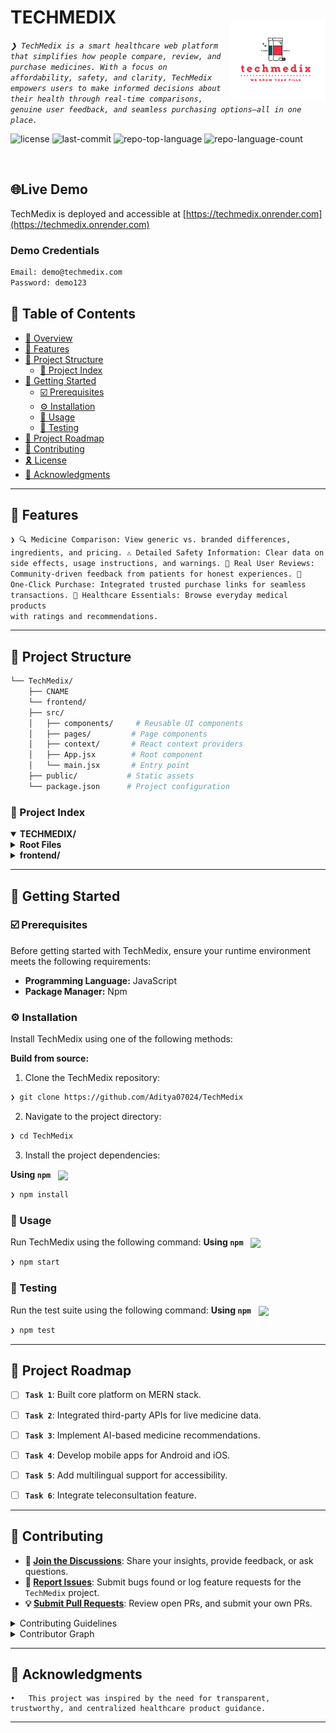 <div align="left" style="position: relative;">
<img src="frontend/public/Screenshot_2025-05-21_at_9.08.34_PM-removebg-preview.png" align="right" width="30%" style="margin-top: 20px;">
<h1>TECHMEDIX</h1>
<p align="left">
	<em><code>❯ TechMedix is a smart healthcare web platform that simplifies how people compare, review, and purchase medicines. With a focus on affordability, safety, and clarity, TechMedix empowers users to make informed decisions about their health through real-time comparisons, genuine user feedback, and seamless purchasing options—all in one place.</code></em>
</p>
<p align="left">
	<img src="https://img.shields.io/github/license/Aditya07024/TechMedix?style=default&logo=opensourceinitiative&logoColor=white&color=0080ff" alt="license">
	<img src="https://img.shields.io/github/last-commit/Aditya07024/TechMedix?style=default&logo=git&logoColor=white&color=0080ff" alt="last-commit">
	<img src="https://img.shields.io/github/languages/top/Aditya07024/TechMedix?style=default&color=0080ff" alt="repo-top-language">
	<img src="https://img.shields.io/github/languages/count/Aditya07024/TechMedix?style=default&color=0080ff" alt="repo-language-count">
</p>
<p align="left"><!-- default option, no dependency badges. -->
</p>
<p align="left">
	<!-- default option, no dependency badges. -->
</p>
</div>
<br clear="right">

## 🌐Live Demo

TechMedix is deployed and accessible at [https://techmedix.onrender.com](https://techmedix.onrender.com)
### Demo Credentials
```bash
Email: demo@techmedix.com
Password: demo123
```

## 🔗 Table of Contents

- [📍 Overview](#-overview)
- [👾 Features](#-features)
- [📁 Project Structure](#-project-structure)
  - [📂 Project Index](#-project-index)
- [🚀 Getting Started](#-getting-started)
  - [☑️ Prerequisites](#-prerequisites)
  - [⚙️ Installation](#-installation)
  - [🤖 Usage](#🤖-usage)
  - [🧪 Testing](#🧪-testing)
- [📌 Project Roadmap](#-project-roadmap)
- [🔰 Contributing](#-contributing)
- [🎗 License](#-license)
- [🙌 Acknowledgments](#-acknowledgments)

---



## 👾 Features

<code>❯ 🔍 Medicine Comparison: View generic vs. branded differences, ingredients, and pricing.
⚠️ Detailed Safety Information: Clear data on side effects, usage instructions, and warnings.
💬 Real User Reviews: Community-driven feedback from patients for honest experiences.
🛒 One-Click Purchase: Integrated trusted purchase links for seamless transactions.
🧰 Healthcare Essentials: Browse everyday medical products with ratings and recommendations.</code>

---

## 📁 Project Structure

```sh
└── TechMedix/
    ├── CNAME
    └── frontend/
    ├── src/
    │   ├── components/     # Reusable UI components
    │   ├── pages/         # Page components
    │   ├── context/       # React context providers
    │   ├── App.jsx        # Root component
    │   └── main.jsx       # Entry point
    ├── public/           # Static assets
    └── package.json      # Project configuration
```


### 📂 Project Index
<details open>
    <summary><b>TECHMEDIX/</b></summary>
    <details>
        <summary><b>Root Files</b></summary>
        <blockquote>
            <table>
            <tr>
                <td><b><a href='https://github.com/Aditya07024/TechMedix/blob/master/CNAME'>CNAME</a></b></td>
                <td>Domain configuration file for GitHub Pages</td>
            </tr>
            </table>
        </blockquote>
    </details>
    <details>
        <summary><b>frontend/</b></summary>
        <blockquote>
            <table>
            <tr>
                <td><b><a href='https://github.com/Aditya07024/TechMedix/blob/master/frontend/package.json'>package.json</a></b></td>
                <td>Project dependencies and scripts configuration</td>
            </tr>
            <tr>
                <td><b><a href='https://github.com/Aditya07024/TechMedix/blob/master/frontend/vite.config.js'>vite.config.js</a></b></td>
                <td>Vite build tool configuration</td>
            </tr>
            <tr>
                <td><b><a href='https://github.com/Aditya07024/TechMedix/blob/master/frontend/index.html'>index.html</a></b></td>
                <td>Entry HTML file for the React application</td>
            </tr>
            <tr>
                <td><b><a href='https://github.com/Aditya07024/TechMedix/blob/master/frontend/eslint.config.js'>eslint.config.js</a></b></td>
                <td>ESLint code style configuration</td>
            </tr>
            </table>
            <details>
                <summary><b>src/</b></summary>
                <blockquote>
                    <table>
                    <tr>
                        <td><b><a href='https://github.com/Aditya07024/TechMedix/blob/master/frontend/src/main.jsx'>main.jsx</a></b></td>
                        <td>Application entry point</td>
                    </tr>
                    <tr>
                        <td><b><a href='https://github.com/Aditya07024/TechMedix/blob/master/frontend/src/App.jsx'>App.jsx</a></b></td>
                        <td>Root React component</td>
                    </tr>
                    <tr>
                        <td><b><a href='https://github.com/Aditya07024/TechMedix/blob/master/frontend/src/App.css'>App.css</a></b></td>
                        <td>Root component styles</td>
                    </tr>
                    <tr>
                        <td><b><a href='https://github.com/Aditya07024/TechMedix/blob/master/frontend/src/index.css'>index.css</a></b></td>
                        <td>Global styles</td>
                    </tr>
                    </table>
                    <details>
                        <summary><b>components/</b></summary>
                        <blockquote>
                            <details>
                                <summary><b>LoginPop/</b></summary>
                                <blockquote>
                                    <table>
                                    <tr>
                                        <td><b>LoginPop.jsx</b></td>
                                        <td>Login popup dialog component</td>
                                    </tr>
                                    <tr>
                                        <td><b>LoginPop.css</b></td>
                                        <td>Login popup styles</td>
                                    </tr>
                                    </table>
                                </blockquote>
                            </details>
                            <details>
                                <summary><b>Header/</b></summary>
                                <blockquote>
                                    <table>
                                    <tr>
                                        <td><b>Header.jsx</b></td>
                                        <td>Site header component with navigation</td>
                                    </tr>
                                    <tr>
                                        <td><b>Header.css</b></td>
                                        <td>Header component styles</td>
                                    </tr>
                                    </table>
                                </blockquote>
                            </details>
                            <details>
                                <summary><b>navbar</b></summary>
                                <blockquote>
                                    <table>
                                    <tr>
                                        <td><b><a href='https://github.com/Aditya07024/TechMedix/blob/master/frontend/src/components/navbar/Navbar.jsx'>Navbar.jsx</a></b></td>
                                        <td>Main navigation component with responsive menu</td>
                                    </tr>
                                    <tr>
                                        <td><b><a href='https://github.com/Aditya07024/TechMedix/blob/master/frontend/src/components/navbar/Navbar.css'>Navbar.css</a></b></td>
                                        <td>Navigation styling and responsive design</td>
                                    </tr>
                                    </table>
                                </blockquote>
                            </details>
                            <details>
                                <summary><b>SearchText</b></summary>
                                <blockquote>
                                    <table>
                                    <tr>
                                        <td><b><a href='https://github.com/Aditya07024/TechMedix/blob/master/frontend/src/components/SearchText/SearchText.jsx'>SearchText.jsx</a></b></td>
                                        <td>Search input component with autocomplete</td>
                                    </tr>
                                    <tr>
                                        <td><b><a href='https://github.com/Aditya07024/TechMedix/blob/master/frontend/src/components/SearchText/SearchText.css'>SearchText.css</a></b></td>
                                        <td>Search input and suggestions styling</td>
                                    </tr>
                                    </table>
                                </blockquote>
                            </details>
                            <details>
                                <summary><b>BuyProducts</b></summary>
                                <blockquote>
                                    <table>
                                    <tr>
                                        <td><b><a href='https://github.com/Aditya07024/TechMedix/blob/master/frontend/src/components/BuyProducts/BuyProducts.css'>BuyProducts.css</a></b></td>
                                        <td>Product purchase section styling</td>
                                    </tr>
                                    <tr>
                                        <td><b><a href='https://github.com/Aditya07024/TechMedix/blob/master/frontend/src/components/BuyProducts/BuyProducts.jsx'>BuyProducts.jsx</a></b></td>
                                        <td>Product purchase interface component</td>
                                    </tr>
                                    </table>
                                </blockquote>
                            </details>
                            <details>
                                <summary><b>FAQ</b></summary>
                                <blockquote>
                                    <table>
                                    <tr>
                                        <td><b><a href='https://github.com/Aditya07024/TechMedix/blob/master/frontend/src/components/FAQ/Faq.jsx'>Faq.jsx</a></b></td>
                                        <td>Frequently asked questions accordion component</td>
                                    </tr>
                                    <tr>
                                        <td><b><a href='https://github.com/Aditya07024/TechMedix/blob/master/frontend/src/components/FAQ/Faq.css'>Faq.css</a></b></td>
                                        <td>FAQ section styling and animations</td>
                                    </tr>
                                    </table>
                                </blockquote>
                            </details>
                            <details>
                                <summary><b>ProductDisplay</b></summary>
                                <blockquote>
                                    <table>
                                    <tr>
                                        <td><b><a href='https://github.com/Aditya07024/TechMedix/blob/master/frontend/src/components/ProductDisplay/ProductDisplay.jsx'>ProductDisplay.jsx</a></b></td>
                                        <td>Product card and grid display component</td>
                                    </tr>
                                    <tr>
                                        <td><b><a href='https://github.com/Aditya07024/TechMedix/blob/master/frontend/src/components/ProductDisplay/ProductDisplay.css'>ProductDisplay.css</a></b></td>
                                        <td>Product display grid and card styling</td>
                                    </tr>
                                    </table>
                                </blockquote>
                            </details>
                            <details>
                                <summary><b>BuyProductsHeading</b></summary>
                                <blockquote>
                                    <table>
                                    <tr>
                                        <td><b><a href='https://github.com/Aditya07024/TechMedix/blob/master/frontend/src/components/BuyProductsHeading/BuyProductsHeading.css'>BuyProductsHeading.css</a></b></td>
                                        <td>Product section header styling</td>
                                    </tr>
                                    <tr>
                                        <td><b><a href='https://github.com/Aditya07024/TechMedix/blob/master/frontend/src/components/BuyProductsHeading/BuyProductsHeading.jsx'>BuyProductsHeading.jsx</a></b></td>
                                        <td>Product section header component</td>
                                    </tr>
                                    </table>
                                </blockquote>
                            </details>
                            <details>
                                <summary><b>SearchBar</b></summary>
                                <blockquote>
                                    <table>
                                    <tr>
                                        <td><b><a href='https://github.com/Aditya07024/TechMedix/blob/master/frontend/src/components/SearchBar/SearchBar.jsx'>SearchBar.jsx</a></b></td>
                                        <td>Main search interface with filters</td>
                                    </tr>
                                    <tr>
                                        <td><b><a href='https://github.com/Aditya07024/TechMedix/blob/master/frontend/src/components/SearchBar/SearchBar.css'>SearchBar.css</a></b></td>
                                        <td>Search interface styling and animations</td>
                                    </tr>
                                    </table>
                                </blockquote>
                            </details>
                            <details>
                                <summary><b>Footer</b></summary>
                                <blockquote>
                                    <table>
                                    <tr>
                                        <td><b><a href='https://github.com/Aditya07024/TechMedix/blob/master/frontend/src/components/Footer/Footer.jsx'>Footer.jsx</a></b></td>
                                        <td>Site footer with links and information</td>
                                    </tr>
                                    <tr>
                                        <td><b><a href='https://github.com/Aditya07024/TechMedix/blob/master/frontend/src/components/Footer/Footer.css'>Footer.css</a></b></td>
                                        <td>Footer layout and responsive styling</td>
                                    </tr>
                                    </table>
                                </blockquote>
                            </details>
                            <details>
                                <summary><b>ProductItems</b></summary>
                                <blockquote>
                                    <table>
                                    <tr>
                                        <td><b><a href='https://github.com/Aditya07024/TechMedix/blob/master/frontend/src/components/ProductItems/ProductItems.css'>ProductItems.css</a></b></td>
                                        <td>Individual product item styling</td>
                                    </tr>
                                    <tr>
                                        <td><b><a href='https://github.com/Aditya07024/TechMedix/blob/master/frontend/src/components/ProductItems/ProductItems.jsx'>ProductItems.jsx</a></b></td>
                                        <td>Individual product item component</td>
                                    </tr>
                                    </table>
                                </blockquote>
                            </details>
                        </blockquote>
                    </details>
                    <details>
                        <summary><b>pages/</b></summary>
                        <blockquote>
                            <details>
                                <summary><b>Search/</b></summary>
                                <blockquote>
                                    <table>
                                    <tr>
                                        <td><b><a href='https://github.com/Aditya07024/TechMedix/blob/master/frontend/src/pages/Search/Search.jsx'>Search.jsx</a></b></td>
                                        <td>Search results page component</td>
                                    </tr>
                                    <tr>
                                        <td><b><a href='https://github.com/Aditya07024/TechMedix/blob/master/frontend/src/pages/Search/Search.css'>Search.css</a></b></td>
                                        <td>Search page layout and styling</td>
                                    </tr>
                                    </table>
                                </blockquote>
                            </details>
                            <details>
                                <summary><b>ProductView/</b></summary>
                                <blockquote>
                                    <table>
                                    <tr>
                                        <td><b><a href='https://github.com/Aditya07024/TechMedix/blob/master/frontend/src/pages/ProductView/ProductView.jsx'>ProductView.jsx</a></b></td>
                                        <td>Detailed product view page</td>
                                    </tr>
                                    <tr>
                                        <td><b><a href='https://github.com/Aditya07024/TechMedix/blob/master/frontend/src/pages/ProductView/ProductView.css'>ProductView.css</a></b></td>
                                        <td>Product details page styling</td>
                                    </tr>
                                    </table>
                                </blockquote>
                            </details>
                            <details>
                                <summary><b>WishList/</b></summary>
                                <blockquote>
                                    <table>
                                    <tr>
                                        <td><b><a href='https://github.com/Aditya07024/TechMedix/blob/master/frontend/src/pages/WishList/WishList.css'>WishList.css</a></b></td>
                                        <td>Wishlist page styling</td>
                                    </tr>
                                    <tr>
                                        <td><b><a href='https://github.com/Aditya07024/TechMedix/blob/master/frontend/src/pages/WishList/WishList.jsx'>WishList.jsx</a></b></td>
                                        <td>User wishlist management page</td>
                                    </tr>
                                    </table>
                                </blockquote>
                            </details>
                            <details>
                                <summary><b>Home/</b></summary>
                                <blockquote>
                                    <table>
                                    <tr>
                                        <td><b><a href='https://github.com/Aditya07024/TechMedix/blob/master/frontend/src/pages/Home/Home.css'>Home.css</a></b></td>
                                        <td>Landing page styling</td>
                                    </tr>
                                    <tr>
                                        <td><b><a href='https://github.com/Aditya07024/TechMedix/blob/master/frontend/src/pages/Home/Home.jsx'>Home.jsx</a></b></td>
                                        <td>Main landing page component</td>
                                    </tr>
                                    </table>
                                </blockquote>
                            </details>
                        </blockquote>
                    </details>
                    <details>
                        <summary><b>context/</b></summary>
                        <blockquote>
                            <table>
                            <tr>
                                <td><b>ThemeContext.jsx</b></td>
                                <td>Theme management context provider</td>
                            </tr>
                            <tr>
                                <td><b>StoreContext.jsx</b></td>
                                <td>Global state management context</td>
                            </tr>
                            </table>
                        </blockquote>
                    </details>
                </blockquote>
            </details>
        </blockquote>
    </details>
</details>

---
## 🚀 Getting Started

### ☑️ Prerequisites

Before getting started with TechMedix, ensure your runtime environment meets the following requirements:

- **Programming Language:** JavaScript
- **Package Manager:** Npm


### ⚙️ Installation

Install TechMedix using one of the following methods:

**Build from source:**

1. Clone the TechMedix repository:
```sh
❯ git clone https://github.com/Aditya07024/TechMedix
```

2. Navigate to the project directory:
```sh
❯ cd TechMedix
```

3. Install the project dependencies:


**Using `npm`** &nbsp; [<img align="center" src="https://img.shields.io/badge/npm-CB3837.svg?style={badge_style}&logo=npm&logoColor=white" />](https://www.npmjs.com/)

```sh
❯ npm install
```




### 🤖 Usage
Run TechMedix using the following command:
**Using `npm`** &nbsp; [<img align="center" src="https://img.shields.io/badge/npm-CB3837.svg?style={badge_style}&logo=npm&logoColor=white" />](https://www.npmjs.com/)

```sh
❯ npm start
```


### 🧪 Testing
Run the test suite using the following command:
**Using `npm`** &nbsp; [<img align="center" src="https://img.shields.io/badge/npm-CB3837.svg?style={badge_style}&logo=npm&logoColor=white" />](https://www.npmjs.com/)

```sh
❯ npm test
```


---
## 📌 Project Roadmap

- [ ] **`Task 1`**: Built core platform on MERN stack.
- [ ] **`Task 2`**: Integrated third-party APIs for live medicine data.
- [ ] **`Task 3`**: Implement AI-based medicine recommendations.
- [ ] **`Task 4`**: Develop mobile apps for Android and iOS.
- [ ] **`Task 5`**: Add multilingual support for accessibility.
- [ ] **`Task 6`**:  Integrate teleconsultation feature.


---

## 🔰 Contributing

- **💬 [Join the Discussions](https://github.com/Aditya07024/TechMedix/discussions)**: Share your insights, provide feedback, or ask questions.
- **🐛 [Report Issues](https://github.com/Aditya07024/TechMedix/issues)**: Submit bugs found or log feature requests for the `TechMedix` project.
- **💡 [Submit Pull Requests](https://github.com/Aditya07024/TechMedix/blob/main/CONTRIBUTING.md)**: Review open PRs, and submit your own PRs.

<details closed>
<summary>Contributing Guidelines</summary>

1. **Fork the Repository**: Start by forking the project repository to your github account.
2. **Clone Locally**: Clone the forked repository to your local machine using a git client.
   ```sh
   git clone https://github.com/Aditya07024/TechMedix
   ```
3. **Create a New Branch**: Always work on a new branch, giving it a descriptive name.
   ```sh
   git checkout -b new-feature-x
   ```
4. **Make Your Changes**: Develop and test your changes locally.
5. **Commit Your Changes**: Commit with a clear message describing your updates.
   ```sh
   git commit -m 'Implemented new feature x.'
   ```
6. **Push to github**: Push the changes to your forked repository.
   ```sh
   git push origin new-feature-x
   ```
7. **Submit a Pull Request**: Create a PR against the original project repository. Clearly describe the changes and their motivations.
8. **Review**: Once your PR is reviewed and approved, it will be merged into the main branch. Congratulations on your contribution!
</details>

<details closed>
<summary>Contributor Graph</summary>
<br>
<p align="left">
   <a href="https://github.com{/Aditya07024/TechMedix/}graphs/contributors">
      <img src="https://contrib.rocks/image?repo=Aditya07024/TechMedix">
   </a>
</p>
</details>

---



## 🙌 Acknowledgments

	•	This project was inspired by the need for transparent, trustworthy, and centralized healthcare product guidance.


---
